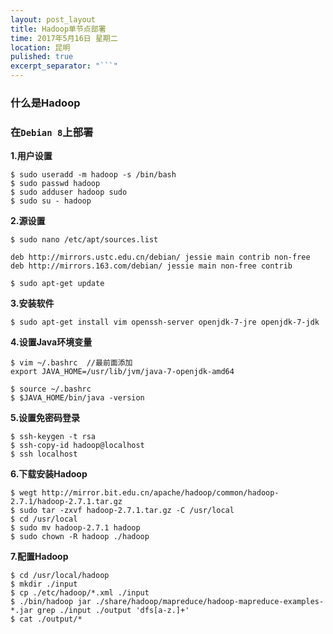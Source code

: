 ```yaml
---
layout: post_layout
title: Hadoop单节点部署
time: 2017年5月16日 星期二
location: 昆明
pulished: true
excerpt_separator: "```"
---
```


### 什么是Hadoop


### 在`Debian 8`上部署

**1.用户设置**

```shell
$ sudo useradd -m hadoop -s /bin/bash
$ sudo passwd hadoop
$ sudo adduser hadoop sudo
$ sudo su - hadoop
```

**2.源设置**

```shell
$ sudo nano /etc/apt/sources.list

deb http://mirrors.ustc.edu.cn/debian/ jessie main contrib non-free
deb http://mirrors.163.com/debian/ jessie main non-free contrib

$ sudo apt-get update
```

**3.安装软件**

```shell
$ sudo apt-get install vim openssh-server openjdk-7-jre openjdk-7-jdk
```

**4.设置Java环境变量**

```shell
$ vim ~/.bashrc  //最前面添加
export JAVA_HOME=/usr/lib/jvm/java-7-openjdk-amd64

$ source ~/.bashrc
$ $JAVA_HOME/bin/java -version
```

**5.设置免密码登录**

```shell
$ ssh-keygen -t rsa
$ ssh-copy-id hadoop@localhost
$ ssh localhost
```

**6.下载安装Hadoop**

```shell
$ wegt http://mirror.bit.edu.cn/apache/hadoop/common/hadoop-2.7.1/hadoop-2.7.1.tar.gz
$ sudo tar -zxvf hadoop-2.7.1.tar.gz -C /usr/local
$ cd /usr/local
$ sudo mv hadoop-2.7.1 hadoop
$ sudo chown -R hadoop ./hadoop
```

**7.配置Hadoop**

```shell
$ cd /usr/local/hadoop
$ mkdir ./input
$ cp ./etc/hadoop/*.xml ./input
$ ./bin/hadoop jar ./share/hadoop/mapreduce/hadoop-mapreduce-examples-*.jar grep ./input ./output 'dfs[a-z.]+'
$ cat ./output/*
```